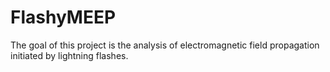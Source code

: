 # FlashyMEEP
The goal of this project is the analysis of electromagnetic field propagation initiated by lightning flashes.
